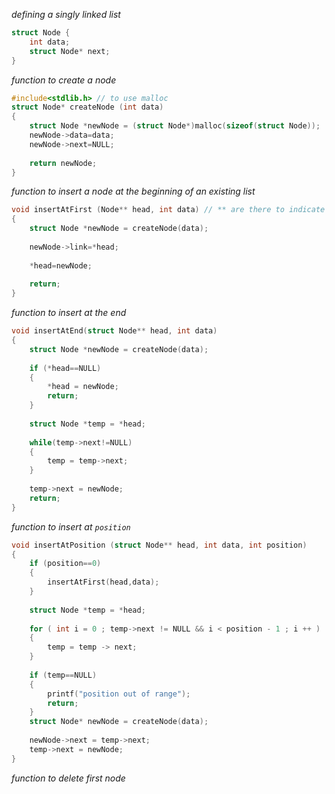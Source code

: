 _defining a singly linked list_
```c
struct Node {
	int data;
	struct Node* next;
}
```

_function to create a node_
```c
#include<stdlib.h> // to use malloc
struct Node* createNode (int data)
{
	struct Node *newNode = (struct Node*)malloc(sizeof(struct Node));
	newNode->data=data;
	newNode->next=NULL;
	
	return newNode;
}
```

_function to insert a node at the beginning of an existing list_
```c
void insertAtFirst (Node** head, int data) // ** are there to indicate a pointer of a pointer
{
	struct Node *newNode = createNode(data);
	
	newNode->link=*head;
	
	*head=newNode;
	
	return;
}
```

_function to insert at the end_
```c
void insertAtEnd(struct Node** head, int data)
{
    struct Node *newNode = createNode(data);
    
    if (*head==NULL)
    {
        *head = newNode;
        return;
    }
    
    struct Node *temp = *head;
    
    while(temp->next!=NULL)
    {
        temp = temp->next;
    }
    
    temp->next = newNode;
    return;
}
```

_function to insert at `position`_
```c
void insertAtPosition (struct Node** head, int data, int position)
{
    if (position==0)
    {
        insertAtFirst(head,data);
    }
    
    struct Node *temp = *head;
    
    for ( int i = 0 ; temp->next != NULL && i < position - 1 ; i ++ )
    {
        temp = temp -> next;
    }
    
    if (temp==NULL)
    {
        printf("position out of range");
        return;
    }
    struct Node* newNode = createNode(data);
    
    newNode->next = temp->next;
    temp->next = newNode;
}
```

_function to delete first node_